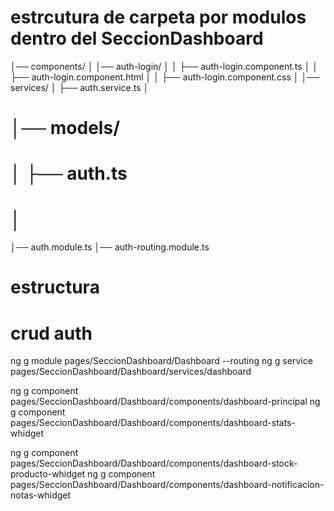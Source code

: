 # estrcutura de carpeta por modulos dentro del SeccionDashboard
│── components/
│   │── auth-login/
│   │   ├── auth-login.component.ts
│   │   ├── auth-login.component.html
│   │   ├── auth-login.component.css
│
│── services/
│   ├── auth.service.ts
│
# │── models/
# │   ├── auth.ts
# │
│── auth.module.ts
│── auth-routing.module.ts
# estructura 


# crud auth
ng g module pages/SeccionDashboard/Dashboard --routing
ng g service pages/SeccionDashboard/Dashboard/services/dashboard

ng g component pages/SeccionDashboard/Dashboard/components/dashboard-principal
ng g component pages/SeccionDashboard/Dashboard/components/dashboard-stats-whidget

ng g component pages/SeccionDashboard/Dashboard/components/dashboard-stock-producto-whidget
ng g component pages/SeccionDashboard/Dashboard/components/dashboard-notificacion-notas-whidget


